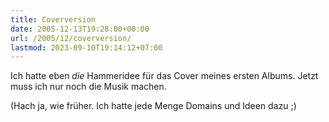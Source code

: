 ```yaml
---
title: Coverversion
date: 2005-12-13T19:28:00+00:00
url: /2005/12/coverversion/
lastmod: 2023-09-10T19:14:12+07:00
---
```

Ich hatte eben _die_ Hammeridee für das Cover meines ersten Albums. Jetzt muss ich nur noch die Musik machen.

(Hach ja, wie früher. Ich hatte jede Menge Domains und Ideen dazu ;)
